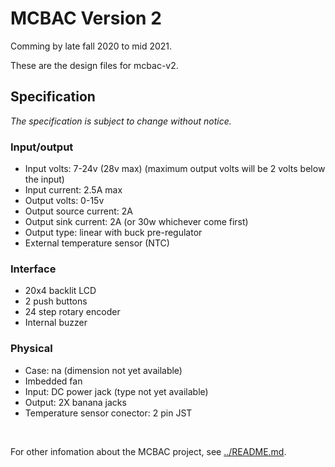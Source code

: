 # MCBAC Version 2

Comming by late fall 2020 to mid 2021.

These are the design files for mcbac-v2.

## Specification

_The specification is subject to change without notice._

### Input/output
 - Input volts: 7-24v (28v max) (maximum output volts will be 2 volts below the input)
 - Input current: 2.5A max
 - Output volts: 0-15v
 - Output source current: 2A
 - Output sink current: 2A (or 30w whichever come first)
 - Output type: linear with buck pre-regulator
 - External temperature sensor (NTC)

### Interface
 - 20x4 backlit LCD
 - 2 push buttons
 - 24 step rotary encoder
 - Internal buzzer

### Physical
 - Case: na (dimension not yet available)
 - Imbedded fan
 - Input: DC power jack (type not yet available)
 - Output: 2X banana jacks
 - Temperature sensor conector: 2 pin JST

<br>

For other infomation about the MCBAC project, see [../README.md](../README.md).

<br>

